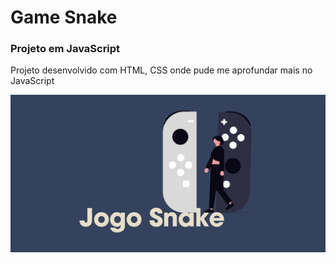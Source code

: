 <h1>Game Snake</h1>
<h3>Projeto em JavaScript</h3>
<p>Projeto desenvolvido com HTML, CSS onde pude me aprofundar mais no JavaScript</p>
<img src="/assets/jogo-snake.png">







